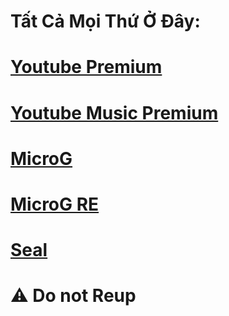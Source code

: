 
# Tất Cả Mọi Thứ Ở Đây: 


# [Youtube Premium](https://github.com/manhokok/ytb-premium/releases/tag/V591)

# [Youtube Music Premium](https://github.com/manhokok/ytb-music/releases/tag/V83153)


# [MicroG](https://github.com/ReVanced/GmsCore/releases/)

# [MicroG RE](https://github.com/WSTxda/MicroG-RE/releases/download/5.12/microg-release.apk)

# [Seal](https://github.com/JunkFood02/Seal/releases/tag/v1.13.1)

# **⚠️ Do not Reup**
